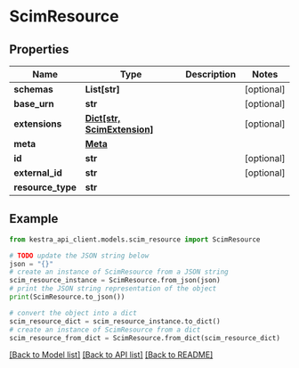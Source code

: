 # ScimResource


## Properties

Name | Type | Description | Notes
------------ | ------------- | ------------- | -------------
**schemas** | **List[str]** |  | [optional] 
**base_urn** | **str** |  | [optional] 
**extensions** | [**Dict[str, ScimExtension]**](ScimExtension.md) |  | [optional] 
**meta** | [**Meta**](Meta.md) |  | 
**id** | **str** |  | [optional] 
**external_id** | **str** |  | [optional] 
**resource_type** | **str** |  | 

## Example

```python
from kestra_api_client.models.scim_resource import ScimResource

# TODO update the JSON string below
json = "{}"
# create an instance of ScimResource from a JSON string
scim_resource_instance = ScimResource.from_json(json)
# print the JSON string representation of the object
print(ScimResource.to_json())

# convert the object into a dict
scim_resource_dict = scim_resource_instance.to_dict()
# create an instance of ScimResource from a dict
scim_resource_from_dict = ScimResource.from_dict(scim_resource_dict)
```
[[Back to Model list]](../README.md#documentation-for-models) [[Back to API list]](../README.md#documentation-for-api-endpoints) [[Back to README]](../README.md)


